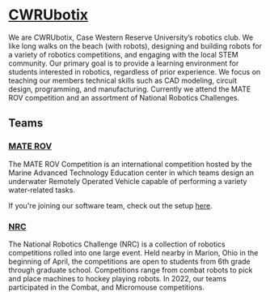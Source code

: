 [//]: # (If you change descriptions here, consider changing them for the website too)

# [CWRUbotix](https://www.cwrubotix.org/)
We are CWRUbotix, Case Western Reserve University’s robotics club. We like long walks on the beach (with robots), designing and building robots for a variety of robotics competitions, and engaging with the local STEM community. Our primary goal is to provide a learning environment for students interested in robotics, regardless of prior experience. We focus on teaching our members technical skills such as CAD modeling, circuit design, programming, and manufacturing. Currently we attend the MATE ROV competition and an assortment of National Robotics Challenges.

## Teams
### [MATE ROV](https://www.cwrubotix.org/mate_rov.html)
The MATE ROV Competition is an international competition hosted by the Marine Advanced Technology Education center in which teams design an underwater Remotely Operated Vehicle capable of performing a variety water-related tasks.

If you're joining our software team, check out the setup [here](https://github.com/CWRUbotix/rov-25).

### [NRC](https://www.cwrubotix.org/nrc.html)
The National Robotics Challenge (NRC) is a collection of robotics competitions rolled into one large event. Held nearby in Marion, Ohio in the beginning of April, the competitions are open to students from 6th grade through graduate school. Competitions range from combat robots to pick and place machines to hockey playing robots. In 2022, our teams participated in the Combat, and Micromouse competitions.
